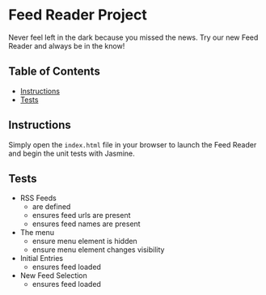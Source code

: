 # Feed Reader Project

Never feel left in the dark because you missed the news. Try our new Feed Reader and always be in the know!

## Table of Contents

* [Instructions](#instructions)
* [Tests](#tests)

## Instructions

Simply open the `index.html` file in your browser to launch the Feed Reader and begin the unit tests with Jasmine.

## Tests

* RSS Feeds
  * are defined
  * ensures feed urls are present
  * ensures feed names are present
* The menu
  * ensure menu element is hidden
  * ensure menu element changes visibility
* Initial Entries
  * ensures feed loaded
* New Feed Selection
  * ensures feed loaded

